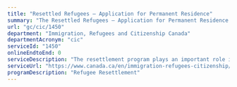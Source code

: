 ```yaml
---
title: "Resettled Refugees – Application for Permanent Residence"
summary: "The Resettled Refugees – Application for Permanent Residence service from Immigration, Refugees and Citizenship Canada is not available end-to-end online, according to the GC Service Inventory."
url: "gc/cic/1450"
department: "Immigration, Refugees and Citizenship Canada"
departmentAcronym: "cic"
serviceId: "1450"
onlineEndtoEnd: 0
serviceDescription: "The resettlement program plays an important role in Canada’s overall support for refugees. A reflection of Canada’s humanitarian tradition, the program enables refugees from around the world to come to Canada permanently. Refugees seeking resettlement to Canada must be referred by the United Nations Refugee Agency (UNHCR) or be sponsored by a Canadian-based private group. IRCC resettles refugees through three streams: the Government-Assisted Refugees (GAR) program, the Private Sponsorship of Refugees (PSR) program, and the Blended Visa-Office Referred (BVOR) program."
serviceUrl: "https://www.canada.ca/en/immigration-refugees-citizenship/services/refugees/canada-role.html"
programDescription: "Refugee Resettlement"
---
```

